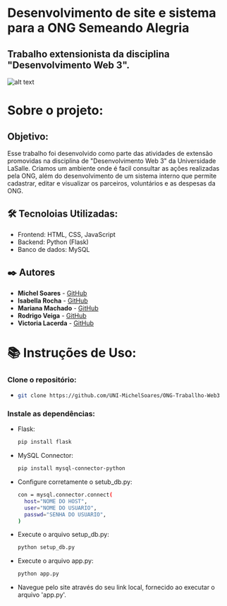 # Desenvolvimento de site e sistema para a ONG Semeando Alegria
## Trabalho extensionista da disciplina "Desenvolvimento Web 3".

![alt text](https://i.imgur.com/107cHr2.png)

# Sobre o projeto:
## Objetivo:
Esse trabalho foi desenvolvido como parte das atividades de extensão promovidas na disciplina de "Desenvolvimento Web 3" da Universidade LaSalle. 
Criamos um ambiente onde é facil consultar as ações realizadas pela ONG, além do desenvolvimento de um sistema interno que permite cadastrar, editar e visualizar
os parceiros, voluntários e as despesas da ONG.

## 🛠️ Tecnoloias Utilizadas:
- Frontend: HTML, CSS, JavaScript
- Backend: Python (Flask)
- Banco de dados: MySQL

## ✒️ Autores

* **Michel Soares** - [GitHub](https://github.com/UNI-MichelSoares)
* **Isabella Rocha** - [GitHub](https://github.com/Iswb04)
* **Mariana Machado** - [GitHub](https://github.com/marianamachaddo)
* **Rodrigo Veiga** - [GitHub](https://github.com/RodrigoSoaresVeiga)
* **Victoria Lacerda** - [GitHub](https://github.com/victorialms)

# 📚 Instruções de Uso:

### Clone o repositório:
* ```sh
  git clone https://github.com/UNI-MichelSoares/ONG-Traballho-Web3
  ```
### Instale as dependências:
* Flask:
  ```sh
  pip install flask
  ```
* MySQL Connector:
  ```sh
  pip install mysql-connector-python
  ```
* Configure corretamente o setub_db.py:
  ```sh
  con = mysql.connector.connect(
    host="NOME DO HOST",
    user="NOME DO USUARIO",
    passwd="SENHA DO USUARIO",
  )
  ```
* Execute o arquivo setup_db.py:
  ```sh
  python setup_db.py
  ```
* Execute o arquivo app.py:
  ```sh
  python app.py
  ```
* Navegue pelo site através do seu link local, fornecido ao executar o arquivo 'app.py'.
